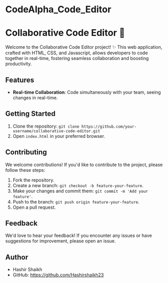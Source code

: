 # CodeAlpha_Code_Editor

# Collaborative Code Editor 🚀

Welcome to the Collaborative Code Editor project! ✨ This web application, crafted with HTML, CSS, and Javascript, allows developers to code together in real-time, fostering seamless collaboration and boosting productivity.

## Features
- **Real-time Collaboration**: Code simultaneously with your team, seeing changes in real-time.

## Getting Started

1. Clone the repository: `git clone https://github.com/your-username/collaborative-code-editor.git`
2. Open `index.html` in your preferred browser.

## Contributing

We welcome contributions! If you'd like to contribute to the project, please follow these steps:

1. Fork the repository.
2. Create a new branch: `git checkout -b feature-your-feature`.
3. Make your changes and commit them: `git commit -m 'Add your feature'`.
4. Push to the branch: `git push origin feature-your-feature`.
5. Open a pull request.

## Feedback

We'd love to hear your feedback! If you encounter any issues or have suggestions for improvement, please open an issue.

## Author
- Hashir Shaikh
- GitHub: https://github.com/Hashirshaikh23
